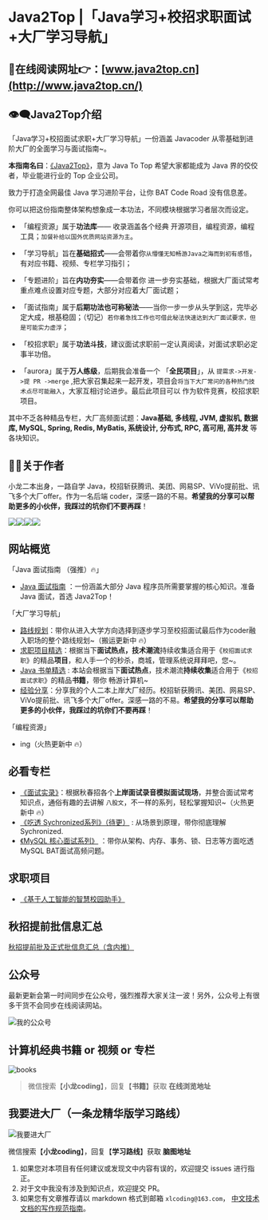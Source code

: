 <!-- DOCTOC SKIP -->

# Java2Top |「Java学习+校招求职面试+大厂学习导航」

## 📖在线阅读网址👉：[www.java2top.cn](http://www.java2top.cn/)

## 👁‍🗨Java2Top介绍

「Java学习+校招面试求职+大厂学习导航」一份涵盖 Javacoder 从零基础到进阶大厂的全面学习与面试指南~。

**本指南名曰**：[《Java2Top》](www.java2top.cn)，意为 Java To Top 希望大家都能成为 Java 界的佼佼者，毕业能进行业的 Top 企业公司。

致力于打造全网最佳 Java 学习进阶平台，让你 BAT Code Road 没有信息差。

你可以把这份指南整体架构想象成一本功法，不同模块根据学习者层次而设定。

- 「编程资源」属于**功法库**—— 收录涵盖各个经典 开源项目，编程资源，编程工具；`加餐补给以国外优质网站资源为主`。
- 「学习导航」旨在**基础招式**——会带着你`从懵懂无知畅游Java之海而到初有感悟`，有对应书籍、视频、专栏学习指引；

- 「专题进阶」旨在**内功夯实**——会带着你 进一步夯实基础，根据大厂面试常考重点难点设置对应专题，大部分对应着大厂面试题；

- 「面试指南」属于**后期功法也可称秘法**——当你一步一步从头学到这，完毕必定大成，根基稳固；（切记）`若你着急找工作也可借此秘法快速达到大厂面试要求，但是可能实力虚浮`；

- 「校招求职」属于**功法斗技**，建议面试求职前一定认真阅读，对面试求职必定事半功倍。
- 「aurora」属于**万人练级**，后期我会准备一个 「**全民项目**」，从 `提需求->开发->提 PR ->merge` ,把大家召集起来一起开发，项目会`将当下大厂常问的各种热门技术点尽可能融入`，大家互相讨论进步。最后此项目可以 作为软件竞赛，校招求职项目。

其中不乏各种精品专栏，大厂高频面试题：**Java基础, 多线程, JVM, 虚拟机, 数据库, MySQL, Spring, Redis, MyBatis, 系统设计, 分布式, RPC, 高可用, 高并发** 等各块知识。

## 👨‍💻关于作者

小龙二本出身，一路自学 Java，校招斩获腾讯、美团、网易SP、ViVo提前批、讯飞多个大厂offer。作为一名后端 coder，深感一路的不易。**希望我的分享可以帮助更多的小伙伴，我踩过的坑你们不要再踩**！

[<img src="https://img.shields.io/badge/WhChat-微信交流群-yellowgreen">](https://img.shields.io/badge/WhChat-微信交流群-yellowgreen)[<img src="https://img.shields.io/badge/公众号-小龙coding-brightgreen">](https://mp.weixin.qq.com/s/9HZng1BcsLHnOpPKVBt6IQ)[<img src="https://img.shields.io/badge/知乎-小龙coding-orange">](https://www.zhihu.com/people/jakelong-37)[<img src="https://img.shields.io/badge/在线-计算机经典书籍-blue">](https://mp.weixin.qq.com/s/Co4UCJfPfCsbfwUXQC24Wg)

## 网站概览 

「Java 面试指南 （强推）🔥」

- [Java 面试指南](./docs/guide/README.md) ：一份涵盖大部分 Java 程序员所需要掌握的核心知识。准备 Java 面试，首选 Java2Top！

「大厂学习导航」

- [路线规划](./docs/navigation/3-job.md)：带你从进入大学方向选择到逐步学习至校招面试最后作为coder融入职场的整个路线规划~（搬运更新中 🔥）
- [求职项目精选](././navigation/open-source-projects.md)：根据当下**面试热点，技术潮流**持续收集适合用于《`校招面试求职`》的精品**项目**，和人手一个的秒杀，商城，管理系统说拜拜吧，您~。
- [Java 书单精选](./docs/navigation/books.md) : 本站会根据当下**面试热点**，技术潮流**持续收集**适合用于《`校招面试求职`》的精品**书籍**，带你 畅游计算机~
- [经验分享](./docs/navigation/experience.md)：分享我的个人二本上岸大厂经历。校招斩获腾讯、美团、网易SP、ViVo提前批、讯飞多个大厂offer。深感一路的不易。**希望我的分享可以帮助更多的小伙伴，我踩过的坑你们不要再踩**！

「编程资源」 

- ing（火热更新中 🔥）

## 必看专栏

- [《面试实录》](./docs/guide/memoir/)：根据秋春招各个**上岸面试录音模拟面试现场**，并整合面试常考知识点，通俗有趣的去讲解 `八股文`，不一样的系列，轻松掌握知识~（火热更新中 🔥）
- [《吃透 Sychronized系列》（待更）]() : 从场景到原理，带你彻底理解 Sychronized.
- [《MySQL 核心面试系列》](./docs/guide/java/database/mysql/) ：带你从架构、内存、事务、锁、日志等方面吃透MySQL BAT面试高频问题。

## 求职项目

- [《基于人工智能的智慧校园助手》](./docs/notes/BAT.md)

## 秋招提前批信息汇总

[秋招提前批及正式批信息汇总（含内推）](https://flowus.cn/af5163d0-8820-4300-9f2d-7a70f415ee14)

## 公众号

最新更新会第一时间同步在公众号，强烈推荐大家关注一波！另外，公众号上有很多干货不会同步在线阅读网站。

![我的公众号](https://xiaolongcoder.oss-cn-beijing.aliyuncs.com/imgs/Java2Top/concurrent202303202215699.png)

## 计算机经典书籍 or 视频 or 专栏

![books](https://xiaolongcoder.oss-cn-beijing.aliyuncs.com/imgs/Java2Top/concurrent202303201051546.png)

> 微信搜索【**小龙coding**】，回复【**书籍**】获取 **在线浏览地址**

## 我要进大厂（一条龙精华版学习路线）

![我要进大厂](https://xiaolongcoder.oss-cn-beijing.aliyuncs.com/imgs/Java2Top/concurrent202303201051885.png)

微信搜索【**小龙coding**】，回复【**学习路线**】获取 **脑图地址**

1. 如果您对本项目有任何建议或发现文中内容有误的，欢迎提交 issues 进行指正。
2. 对于文中我没有涉及到知识点，欢迎提交 PR。
3. 如果您有文章推荐请以 markdown 格式到邮箱 `xlcoding@163.com`，
   [中文技术文档的写作规范指南](https://github.com/ruanyf/document-style-guide)。
